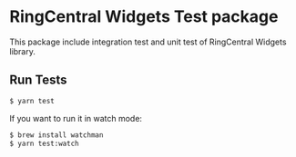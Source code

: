 # RingCentral Widgets Test package

This package include integration test and unit test of RingCentral Widgets library.

## Run Tests

```bash
$ yarn test
```

If you want to run it in watch mode:

```bash
$ brew install watchman
$ yarn test:watch
```
